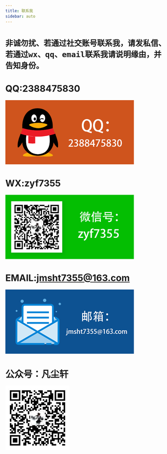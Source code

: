 ```yaml
---
title: 联系我
sidebar: auto
---
```


# `非诚勿扰、若通过社交账号联系我，请发私信、若通过wx、qq、email联系我请说明缘由，并告知身份。`

# QQ:2388475830

![qq](../.vuepress/public/about/qq.png )

# WX:zyf7355

![wx](../.vuepress/public/about/wx.png )

# EMAIL:jmsht7355@163.com

![email](../.vuepress/public/about/email.png )

# 公众号：凡尘轩

![gzh](../.vuepress/public/about/wxgzh.jpg )
